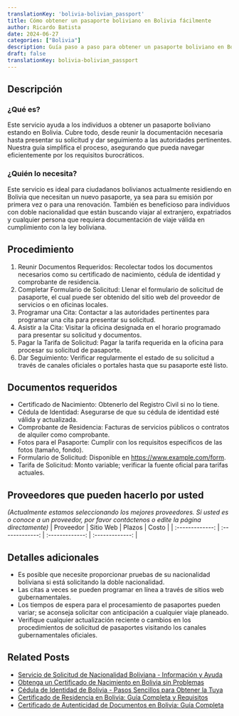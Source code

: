 ```yaml
---
translationKey: 'bolivia-bolivian_passport'
title: Cómo obtener un pasaporte boliviano en Bolivia fácilmente
author: Ricardo Batista
date: 2024-06-27
categories: ["Bolivia"]
description: Guía paso a paso para obtener un pasaporte boliviano en Bolivia. Desde los documentos requeridos hasta los procedimientos, todo en un solo lugar.
draft: false
translationKey: bolivia-bolivian_passport
---
```


## Descripción
### ¿Qué es?
Este servicio ayuda a los individuos a obtener un pasaporte boliviano estando en Bolivia. Cubre todo, desde reunir la documentación necesaria hasta presentar su solicitud y dar seguimiento a las autoridades pertinentes. Nuestra guía simplifica el proceso, asegurando que pueda navegar eficientemente por los requisitos burocráticos.

### ¿Quién lo necesita?
Este servicio es ideal para ciudadanos bolivianos actualmente residiendo en Bolivia que necesitan un nuevo pasaporte, ya sea para su emisión por primera vez o para una renovación. También es beneficioso para individuos con doble nacionalidad que están buscando viajar al extranjero, expatriados y cualquier persona que requiera documentación de viaje válida en cumplimiento con la ley boliviana.

## Procedimiento

1. Reunir Documentos Requeridos: Recolectar todos los documentos necesarios como su certificado de nacimiento, cédula de identidad y comprobante de residencia.
2. Completar Formulario de Solicitud: Llenar el formulario de solicitud de pasaporte, el cual puede ser obtenido del sitio web del proveedor de servicios o en oficinas locales.
3. Programar una Cita: Contactar a las autoridades pertinentes para programar una cita para presentar su solicitud.
4. Asistir a la Cita: Visitar la oficina designada en el horario programado para presentar su solicitud y documentos.
5. Pagar la Tarifa de Solicitud: Pagar la tarifa requerida en la oficina para procesar su solicitud de pasaporte.
6. Dar Seguimiento: Verificar regularmente el estado de su solicitud a través de canales oficiales o portales hasta que su pasaporte esté listo.

## Documentos requeridos

- Certificado de Nacimiento: Obtenerlo del Registro Civil si no lo tiene.
- Cédula de Identidad: Asegurarse de que su cédula de identidad esté válida y actualizada.
- Comprobante de Residencia: Facturas de servicios públicos o contratos de alquiler como comprobante.
- Fotos para el Pasaporte: Cumplir con los requisitos específicos de las fotos (tamaño, fondo).
- Formulario de Solicitud: Disponible en https://www.example.com/form.
- Tarifa de Solicitud: Monto variable; verificar la fuente oficial para tarifas actuales.

## Proveedores que pueden hacerlo por usted
_(Actualmente estamos seleccionando los mejores proveedores. Si usted es o conoce a un proveedor, por favor contáctenos o edite la página directamente)_
| Proveedor        |     Sitio Web    |     Plazos    |       Costo     |
| :-------------: | :-------------: |  :-------------: | :-------------: |

## Detalles adicionales

- Es posible que necesite proporcionar pruebas de su nacionalidad boliviana si está solicitando la doble nacionalidad.
- Las citas a veces se pueden programar en línea a través de sitios web gubernamentales.
- Los tiempos de espera para el procesamiento de pasaportes pueden variar; se aconseja solicitar con anticipación a cualquier viaje planeado.
- Verifique cualquier actualización reciente o cambios en los procedimientos de solicitud de pasaportes visitando los canales gubernamentales oficiales.


## Related Posts

- [Servicio de Solicitud de Nacionalidad Boliviana - Información y Ayuda](https://tramitit.com/es/guides/bolivia/solicitud_de_nacionalidad/)
- [Obtenga un Certificado de Nacimiento en Bolivia sin Problemas](https://tramitit.com/es/guides/bolivia/certificado_de_nacimiento/)
- [Cédula de Identidad de Bolivia - Pasos Sencillos para Obtener la Tuya](https://tramitit.com/es/guides/bolivia/cédula_de_identidad/)
- [Certificado de Residencia en Bolivia: Guía Completa y Requisitos](https://tramitit.com/es/guides/bolivia/certificado_de_residencia/)
- [Certificado de Autenticidad de Documentos en Bolivia: Guía Completa](https://tramitit.com/es/guides/bolivia/certificado_de_autenticidad_de_documentos/)